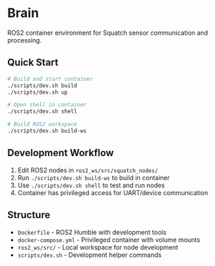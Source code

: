 # Brain

ROS2 container environment for Squatch sensor communication and processing.

## Quick Start

```bash
# Build and start container
./scripts/dev.sh build
./scripts/dev.sh up

# Open shell in container
./scripts/dev.sh shell

# Build ROS2 workspace
./scripts/dev.sh build-ws
```

## Development Workflow

1. Edit ROS2 nodes in `ros2_ws/src/squatch_nodes/`
2. Run `./scripts/dev.sh build-ws` to build in container
3. Use `./scripts/dev.sh shell` to test and run nodes
4. Container has privileged access for UART/device communication

## Structure

- `Dockerfile` - ROS2 Humble with development tools
- `docker-compose.yml` - Privileged container with volume mounts
- `ros2_ws/src/` - Local workspace for node development
- `scripts/dev.sh` - Development helper commands